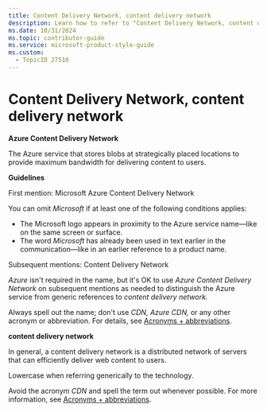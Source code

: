 ```yaml
---
title: Content Delivery Network, content delivery network
description: Learn how to refer to "Content Delivery Network, content delivery network" in your content.
ms.date: 10/31/2024
ms.topic: contributor-guide
ms.service: microsoft-product-style-guide
ms.custom:
  - TopicID 27510
---
```



# Content Delivery Network, content delivery network

**Azure Content Delivery Network**

The Azure service that stores blobs at strategically placed locations to provide maximum bandwidth for delivering content to users.

**Guidelines**

First mention: Microsoft Azure Content Delivery Network

You can omit *Microsoft* if at least one of the following conditions applies:

- The Microsoft logo appears in proximity to the Azure service name—like on the same screen or surface.
- The word *Microsoft* has already been used in text earlier in the communication—like in an earlier reference to a product name.

Subsequent mentions: Content Delivery Network

*Azure* isn't required in the name, but it's OK to use *Azure Content Delivery Network* on subsequent mentions as needed to distinguish the Azure service from generic references to *content delivery network.*

Always spell out the name; don't use *CDN, Azure CDN,* or any other acronym or abbreviation. For details, see [Acronyms + abbreviations](~\acronyms-and-abbreviations.md).

**content delivery network**

In general, a content delivery network is a distributed network of servers that can efficiently deliver web content to users.

Lowercase when referring generically to the technology.

Avoid the acronym *CDN* and spell the term out whenever possible. For more information, see [Acronyms + abbreviations](~\acronyms-and-abbreviations.md).


